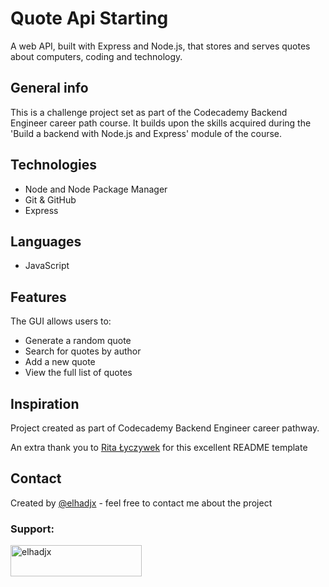 # Quote Api Starting

A web API, built with Express and Node.js, that stores and serves quotes about computers, coding and technology.

## General info

 This is a challenge project set as part of the Codecademy Backend Engineer career path course. It builds upon the skills acquired during the 'Build a backend with Node.js and Express' module of the course.

## Technologies

* Node and Node Package Manager
* Git & GitHub
* Express

## Languages

* JavaScript

## Features

The GUI allows users to:
* Generate a random quote
* Search for quotes by author
* Add a new quote
* View the full list of quotes

## Inspiration

Project created as part of Codecademy Backend Engineer career pathway.

An extra thank you to [Rita Łyczywek](https://www.flynerd.pl/) for this excellent README template

## Contact

Created by [@elhadjx](https://instagram/elhadj.x) - feel free to contact me about the project


<h3 align="left">Support:</h3>
<p><a href="https://www.buymeacoffee.com/elhadjx"> <img align="left" src="https://cdn.buymeacoffee.com/buttons/v2/default-yellow.png" height="50" width="210" alt="elhadjx" /></a></p><br><br>
